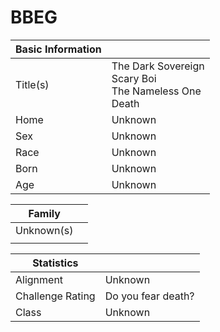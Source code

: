 # BBEG

| Basic Information |  |
| - | - |
| Title(s) | The Dark Sovereign<br>Scary Boi<br>The Nameless One<br>Death |
| Home | Unknown |
| Sex | Unknown |
| Race | Unknown |
| Born  | Unknown |
| Age | Unknown |

| Family | |
| - | - |
| Unknown(s) | |
|  |  |

| Statistics | |
| - | - |
| Alignment | Unknown |
| Challenge Rating | Do you fear death? |
| Class | Unknown |
